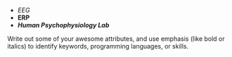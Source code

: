 * *EEG*
* **ERP**
* **_Human Psychophysiology Lab_**

Write out some of your awesome attributes, and use emphasis (like bold or italics) to identify keywords, programming languages, or skills. 
